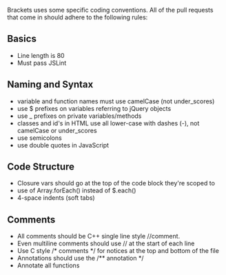 Brackets uses some specific coding conventions. All of the pull requests that come in should adhere to the following rules:
## Basics ##
* Line length is 80
* Must pass JSLint

## Naming and Syntax ##
* variable and function names must use camelCase (not under_scores)
* use $ prefixes on variables referring to jQuery objects
* use _ prefixes on private variables/methods
* classes and id's in HTML use all lower-case with dashes (-), not camelCase or under_scores
* use semicolons
* use double quotes in JavaScript

## Code Structure ##
* Closure vars should go at the top of the code block they're scoped to
* use of Array.forEach() instead of $.each()
* 4-space indents (soft tabs)

## Comments ##
* All comments should be C++ single line style //comment.
* Even multiline comments should use // at the start of each line
* Use C style /* comments */ for notices at the top and bottom of the file
* Annotations should use the /** annotation */
* Annotate all functions